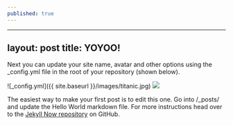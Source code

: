 ```yaml
---
published: true
---
```

---
layout: post
title: YOYOO!
---

Next you can update your site name, avatar and other options using the _config.yml file in the root of your repository (shown below).

![_config.yml]({{ site.baseurl }}/images/titanic.jpg)
![]({{site.baseurl}}/https://i.pinimg.com/236x/98/22/77/9822777147bff1a2de272cd8f2c31456.jpg)


The easiest way to make your first post is to edit this one. Go into /_posts/ and update the Hello World markdown file. For more instructions head over to the [Jekyll Now repository](https://github.com/barryclark/jekyll-now) on GitHub.
